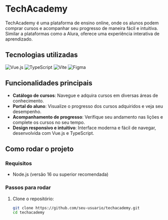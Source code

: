 # TechAcademy

TechAcademy é uma plataforma de ensino online, onde os alunos podem comprar cursos e acompanhar seu progresso de maneira fácil e intuitiva. Similar a plataformas como a Alura, oferece uma experiência interativa de aprendizado.

## Tecnologias utilizadas

![Vue.js](https://img.shields.io/badge/Vue.js-35495E?logo=vue.js&logoColor=4FC08D)
![TypeScript](https://img.shields.io/badge/TypeScript-3178C6?logo=typescript&logoColor=white)
![Vite](https://img.shields.io/badge/Vite-646CFF?logo=vite&logoColor=white)
![Figma](https://img.shields.io/badge/Figma-F24E1E?logo=figma&logoColor=white)

## Funcionalidades principais

- **Catálogo de cursos**: Navegue e adquira cursos em diversas áreas de conhecimento.
- **Portal do aluno**: Visualize o progresso dos cursos adquiridos e veja seu desempenho.
- **Acompanhamento de progresso**: Verifique seu andamento nas lições e complete os cursos no seu tempo.
- **Design responsivo e intuitivo**: Interface moderna e fácil de navegar, desenvolvida com Vue.js e TypeScript.

## Como rodar o projeto

### Requisitos

- Node.js (versão 16 ou superior recomendada)

### Passos para rodar

1. Clone o repositório:

   ```bash
   git clone https://github.com/seu-usuario/techacademy.git
   cd techacademy
